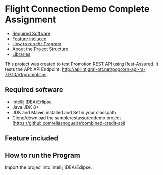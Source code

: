 # Flight Connection Demo Complete Assignment

* [Required Software](#required-software)
* [Feature included](#feature-included)
* [How to run the Program](#how-to-run-the-program)
* [About the Project Structure](#about-the-project-structure)
* [Libraries](#libraries)

This project was created to test Promotion REST API using Rest-Assured.
It tests the API: 
API Endpoint: http://api.intigral-ott.net/popcorn-api-rs-7.9.10/v1/promotions


## Required software
* Intellij IDEA/Eclipse
* Java JDK 8+
* JDK and Maven installed and Set in your classpath
* Clone/download the samplerestassureddemo project (https://github.com/eliasnogueira/combined-credit-api)
## Feature included

## How to run the Program
Import the project into Intellij IDEA/Eclipse.

